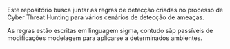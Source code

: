 Este repositório busca juntar as regras de detecção criadas no processo de Cyber Threat Hunting para vários cenários de detecção de ameaças.

As regras estão escritas em linguagem sigma, contudo sãp passíveis de modificações modelagem para aplicarse a determinados ambientes.